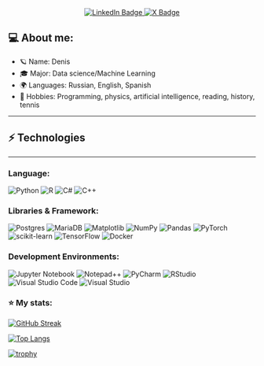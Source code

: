 <div id="badges" align ="center">
  <a href="https://www.linkedin.com/in/denis-kolenko/">
    <img src="https://img.shields.io/badge/LinkedIn-blue?style=for-the-badge&logo=linkedin&logoColor=white" alt="LinkedIn Badge"/>
  </a>
  <a href="https://x.com/den1ksk">
    <img src="https://img.shields.io/badge/X-black?style=for-the-badge&logo=x&logoColor=white" alt="X Badge"/>
  </a>
</div>
<div id="viewprof" align="center" > 
  <img src="https://komarev.com/ghpvc/?username=den1ksk&style=flat-square&color=blue" alt=""/>
</div>

## 💻 About me:
- 🪐 Name: Denis
- 🎓 Major: Data science/Machine Learning
- 🌍 Languages: Russian, English, Spanish
- 🎨 Hobbies: Programming, physics, artificial intelligence, reading, history, tennis
---


## ⚡ Technologies
---
### Language:
![Python](https://img.shields.io/badge/python-3670A0?style=for-the-badge&logo=python&logoColor=ffdd54)
![R](https://img.shields.io/badge/r-%23276DC3.svg?style=for-the-badge&logo=r&logoColor=white)
![C#](https://img.shields.io/badge/c%23-%23239120.svg?style=for-the-badge&logo=csharp&logoColor=white)
![C++](https://img.shields.io/badge/c++-%2300599C.svg?style=for-the-badge&logo=c%2B%2B&logoColor=white)

### Libraries & Framework:
![Postgres](https://img.shields.io/badge/postgres-%23316192.svg?style=for-the-badge&logo=postgresql&logoColor=white)
![MariaDB](https://img.shields.io/badge/MariaDB-003545?style=for-the-badge&logo=mariadb&logoColor=white)
![Matplotlib](https://img.shields.io/badge/Matplotlib-%23ffffff.svg?style=for-the-badge&logo=Matplotlib&logoColor=black)
![NumPy](https://img.shields.io/badge/numpy-%23013243.svg?style=for-the-badge&logo=numpy&logoColor=white)
![Pandas](https://img.shields.io/badge/pandas-%23150458.svg?style=for-the-badge&logo=pandas&logoColor=white)
![PyTorch](https://img.shields.io/badge/PyTorch-%23EE4C2C.svg?style=for-the-badge&logo=PyTorch&logoColor=white)
![scikit-learn](https://img.shields.io/badge/scikit--learn-%23F7931E.svg?style=for-the-badge&logo=scikit-learn&logoColor=white)
![TensorFlow](https://img.shields.io/badge/TensorFlow-%23FF6F00.svg?style=for-the-badge&logo=TensorFlow&logoColor=white)
![Docker](https://img.shields.io/badge/docker-%230db7ed.svg?style=for-the-badge&logo=docker&logoColor=white)

### Development Environments:
![Jupyter Notebook](https://img.shields.io/badge/jupyter-%23FA0F00.svg?style=for-the-badge&logo=jupyter&logoColor=white)
![Notepad++](https://img.shields.io/badge/Notepad++-90E59A.svg?style=for-the-badge&logo=notepad%2b%2b&logoColor=black)
![PyCharm](https://img.shields.io/badge/pycharm-143?style=for-the-badge&logo=pycharm&logoColor=black&color=black&labelColor=green)
![RStudio](https://img.shields.io/badge/RStudio-4285F4?style=for-the-badge&logo=rstudio&logoColor=white)
![Visual Studio Code](https://img.shields.io/badge/Visual%20Studio%20Code-0078d7.svg?style=for-the-badge&logo=visual-studio-code&logoColor=white)
![Visual Studio](https://img.shields.io/badge/Visual%20Studio-5C2D91.svg?style=for-the-badge&logo=visual-studio&logoColor=white)

### :star: My stats:
<div id="badges">
  <a href="https://git.io/streak-stats">
    <img src="https://github-readme-streak-stats.herokuapp.com?user=den1ksk&theme=ads-juicy-fresh&hide_border=true" alt="GitHub Streak" />
  </a>
</div>

[![Top Langs](https://github-readme-stats.vercel.app/api/top-langs/?username=den1ksk)](https://github.com/anuraghazra/github-readme-stats)

[![trophy](https://github-profile-trophy.vercel.app/?username=den1ksk&theme=onedark)](https://github.com/ryo-ma/github-profile-trophy)
